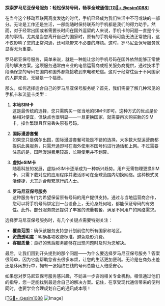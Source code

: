 **探索罗马尼亚保号服务：轻松保持号码，畅享全球通信[[TG💪+ @esim1088](https://t.me/s/esim1088)]**

在当今这个移动互联网高度发达的时代，手机已经成为我们生活中不可或缺的一部分。无论是工作还是生活，一部能随时保持联系的手机都是我们的得力助手。然而，对于经常出国或者需要长时间在国外逗留的人来说，手机卡的问题一直是个头疼的事情。尤其是当您离开自己的国家时，原有的手机号码可能无法正常使用，这不仅影响了您的正常沟通，还可能带来不必要的麻烦。这时，罗马尼亚保号服务就显得尤为重要。

罗马尼亚保号服务，简单来说，就是一种能让您的手机号码在国外依然能够正常使用的解决方案。这项服务通常由专业的电信运营商或相关服务商提供，通过技术手段确保您的号码在国内和国外都能接收到来电和短信。这对于经常往返于不同国家的人群来说，无疑是一个福音。

那么，如何选择适合自己的罗马尼亚保号服务呢？首先，我们需要了解几种常见的手机卡和流量卡类型：

1. **本地SIM卡**  
   这是最传统的选择，您只需购买一张当地的SIM卡即可。这种方式的优点是价格相对便宜，但缺点也很明显——一旦更换国家，就需要再次购买新的SIM卡，操作繁琐且容易丢失原有号码。

2. **国际漫游套餐**  
   如果您只是偶尔出国，国际漫游套餐可能是不错的选择。大多数大型运营商都提供此类服务，只需开通即可在海外使用本国号码进行通话和上网。不过需要注意的是，国际漫游费用较高，长期使用并不划算。

3. **虚拟eSIM卡**  
   随着科技的发展，虚拟eSIM卡逐渐成为一种新兴趋势。用户无需物理更换SIM卡，只需下载对应的应用程序并激活即可在全球范围内切换网络。这种模式灵活便捷，尤其适合频繁旅行的人士。

4. **罗马尼亚保号服务**  
   这种服务专门为希望保留原有号码的用户提供支持。通过与当地运营商合作，您可以将手机号码绑定到一台设备上，无论身处何地，都能保证号码的有效性。此外，部分服务商还提供了丰富的流量套餐，满足不同用户的网络需求。

选择罗马尼亚保号服务时，有几个关键点需要特别关注：
- **覆盖范围**：确保该服务支持您计划前往的所有国家和地区。
- **资费透明度**：明确各项收费标准，避免隐形消费。
- **客服质量**：良好的售后服务能够在出现问题时及时为您解决。

最后，让我们回到开头提到的那个问题——为什么要选择罗马尼亚保号服务？答案很简单，因为它能帮助您省去很多麻烦，让您的生活更加便利。无论是在商务出差还是休闲旅行中，拥有一张始终在线的号码总能让人倍感安心。

如果您对罗马尼亚保号服务感兴趣，不妨进一步咨询相关专业机构。相信通过他们的指导，您一定能找到最适合自己的解决方案。记住，在享受现代通信带来的便利同时，也要学会合理规划自己的通讯成本哦！

[[TG💪+ @esim1088](https://t.me/s/esim1088) ![Image](https://i.postimg.cc/4NQfJmqS/Snipaste-2025-05-13-00-14-12.png)]